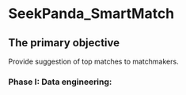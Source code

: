 # SeekPanda_SmartMatch

## The primary objective
Provide suggestion of top matches to matchmakers.

### Phase I: Data engineering:

